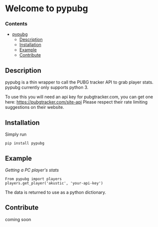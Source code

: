 Welcome to pypubg
===================

### Contents

- [pypubg](#gold)
    - [Description](#description)
    - [Installation](#installation)
    - [Example](#example)
    - [Contribute](#contribute)

## Description ##
pypubg is a thin wrapper to call the PUBG tracker API to grab player stats.  pypubg currently only supports python 3.

To use this you will need an api key for pubgtracker.com, you can get one here: https://pubgtracker.com/site-api
Please respect their rate limiting suggestions on their website.

## Installation ##
Simply run

    pip install pypubg

## Example ##

*Getting a PC player's stats*

    From pypubg import players
    players.get_player('akustic', 'your-api-key')

The data is returned to use as a python dictionary.  

## Contribute ##
coming soon
